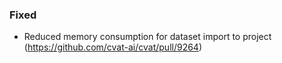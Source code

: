 ### Fixed

- Reduced memory consumption for dataset import to project
  (<https://github.com/cvat-ai/cvat/pull/9264>)
